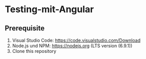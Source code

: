 # Testing-mit-Angular

## Prerequisite
1. Visual Studio Code: https://code.visualstudio.com/Download
2. Node.js und NPM: https://nodejs.org (LTS version (6.9.1))
3. Clone this repository